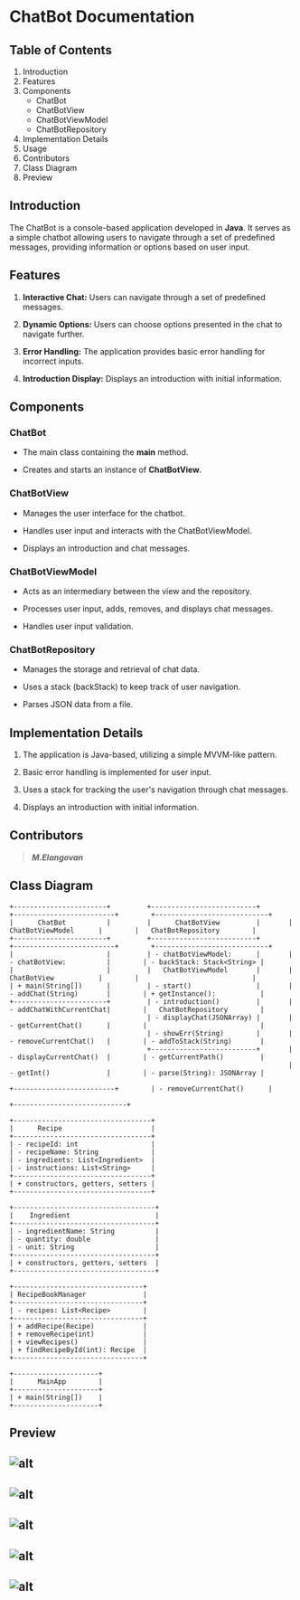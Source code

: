 # ChatBot Documentation

## Table of Contents

1. Introduction
2. Features
3. Components
    * ChatBot
    * ChatBotView
    * ChatBotViewModel
    * ChatBotRepository
4. Implementation Details
5. Usage
6. Contributors
8. Class Diagram
7. Preview

## Introduction

The ChatBot is a console-based application developed in __Java__. It serves as a simple chatbot allowing users to navigate through a set of predefined messages, providing information or options based on user input.

## Features

1. __Interactive Chat:__ Users can navigate through a set of predefined messages.

2. __Dynamic Options:__ Users can choose options presented in the chat to navigate further.

3. __Error Handling:__ The application provides basic error handling for incorrect inputs.

4. __Introduction Display:__ Displays an introduction with initial information.

## Components

### ChatBot

 * The main class containing the __main__ method.

 * Creates and starts an instance of __ChatBotView__.

### ChatBotView

* Manages the user interface for the chatbot.

* Handles user input and interacts with the ChatBotViewModel.

* Displays an introduction and chat messages.

### ChatBotViewModel

* Acts as an intermediary between the view and the repository.

* Processes user input, adds, removes, and displays chat messages.

* Handles user input validation.

### ChatBotRepository

* Manages the storage and retrieval of chat data.

* Uses a stack (backStack) to keep track of user navigation.

* Parses JSON data from a file.

## Implementation Details

1. The application is Java-based, utilizing a simple MVVM-like pattern.

2. Basic error handling is implemented for user input.

3. Uses a stack for tracking the user's navigation through chat messages.

4. Displays an introduction with initial information.

## Contributors
> ___M.Elangovan___

## Class Diagram
```
+-----------------------+         +--------------------------+       +-------------------------+        +----------------------------+
|      ChatBot          |         |      ChatBotView         |       |   ChatBotViewModel      |        |   ChatBotRepository        |
+-----------------------+         +--------------------------+       +-------------------------+        +----------------------------+
|                       |         | - chatBotViewModel:      |       | - chatBotView:          |        | - backStack: Stack<String> |
|                       |         |   ChatBotViewModel       |       |   ChatBotView           |        |                            |
| + main(String[])      |         | - start()                |       | - addChat(String)       |        | + getInstance():           |
+-----------------------+         | - introduction()         |       | - addChatWithCurrentChat|        |   ChatBotRepository        |
                                  | - displayChat(JSONArray) |       | - getCurrentChat()      |        |                            |
                                  | - showErr(String)        |       | - removeCurrentChat()   |        | - addToStack(String)       |
                                  +--------------------------+       | - displayCurrentChat()  |        | - getCurrentPath()         |
                                                                     | - getInt()              |        | - parse(String): JSONArray |
                                                                     +-------------------------+        | - removeCurrentChat()      |
                                                                                                        +----------------------------+

+----------------------------------+
|      Recipe                      |
+----------------------------------+
| - recipeId: int                  |
| - recipeName: String             |
| - ingredients: List<Ingredient>  |
| - instructions: List<String>     |
+----------------------------------+
| + constructors, getters, setters |
+----------------------------------+

+-----------------------------------+
|    Ingredient                     |
+-----------------------------------+
| - ingredientName: String          |
| - quantity: double                |
| - unit: String                    |
+-----------------------------------+
| + constructors, getters, setters  |
+-----------------------------------+

+--------------------------------+
| RecipeBookManager              |
+--------------------------------+
| - recipes: List<Recipe>        |
+--------------------------------+
| + addRecipe(Recipe)            |
| + removeRecipe(int)            |
| + viewRecipes()                |
| + findRecipeById(int): Recipe  |
+--------------------------------+

+---------------------+
|      MainApp        |
+---------------------+
| + main(String[])    |
+---------------------+

```
## Preview

![alt](src/com/elangovan16/chatbot/image/1.png)
---
![alt](src/com/elangovan16/chatbot/image/2.png)
---
![alt](src/com/elangovan16/chatbot/image/3.png)
---
![alt](src/com/elangovan16/chatbot/image/4.png)
---
![alt](src/com/elangovan16/chatbot/image/5.png)
---
